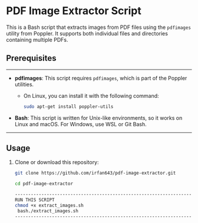 # PDF Image Extractor Script

This is a Bash script that extracts images from PDF files using the `pdfimages` utility from Poppler. It supports both individual files and directories containing multiple PDFs.

## Prerequisites
 -------------------------------------------------------------------------------------------
- **pdfimages**: This script requires `pdfimages`, which is part of the Poppler utilities.
  - On Linux, you can install it with the following command:
    ```bash
    sudo apt-get install poppler-utils
    ```

- **Bash**: This script is written for Unix-like environments, so it works on Linux and macOS. For Windows, use WSL or Git Bash.
------------------------------------------------------------------------------------------------
## Usage

1. Clone or download this repository:
   ```bash
   git clone https://github.com/irfan643/pdf-image-extractor.git

   cd pdf-image-extractor

   --------------------------------------------------------------------------------------------------------------
   RUN THIS SCRIPT
   chmod +x extract_images.sh
    bash./extract_images.sh
   -------------------------------------------------------------------
   

